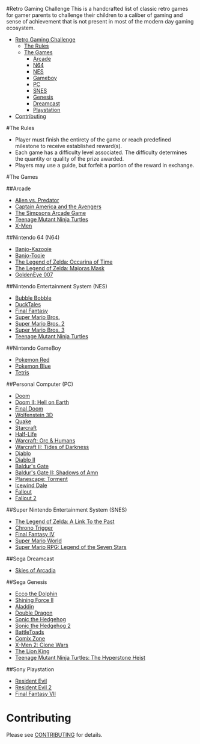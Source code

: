 #Retro Gaming Challenge
This is a handcrafted list of classic retro games for gamer parents to challenge their children to a caliber of gaming and sense of achievement that is not present in most of the modern day gaming ecosystem.

* [Retro Gaming Challenge](#challenge)
  * [The Rules](#rules)
  * [The Games](#games)
	  * [Arcade](#arcade)
	  * [N64](#nintendo-64-n64)
	  * [NES](#nintendo-entertainment-system-nes)
	  * [Gameboy](#nintendo-gameboy)
	  * [PC](#personal-computer-pc)
	  * [SNES](#super-nintendo-entertainment-system-snes)
	  * [Genesis](#sega-genesis)
	  * [Dreamcast](#sega-dreamcast)
	  * [Playstation](#sony-playstation)
* [Contributing](#contributing)

#The Rules
* Player must finish the entirety of the game or reach predefined milestone to receive established reward(s).
* Each game has a difficulty level associated.  The difficulty determines the quantity or quality of the prize awarded.
* Players may use a guide, but forfeit a portion of the reward in exchange.

#The Games

##Arcade
* [Alien vs. Predator](https://en.wikipedia.org/wiki/Alien_vs._Predator_%28arcade_game%29)
* [Captain America and the Avengers](https://en.wikipedia.org/wiki/Captain_America_and_The_Avengers)
* [The Simpsons Arcade Game](https://en.wikipedia.org/wiki/The_Simpsons_Arcade_Game)
* [Teenage Mutant Ninja Turtles](http://en.wikipedia.org/wiki/Teenage_Mutant_Ninja_Turtles_(arcade_game))
* [X-Men](https://en.wikipedia.org/wiki/X-Men_%281992_video_game%29)


##Nintendo 64 (N64)
* [Banjo-Kazooie](http://en.wikipedia.org/wiki/Banjo-Kazooie)
* [Banjo-Tooie](http://en.wikipedia.org/wiki/Banjo-Tooie)
* [The Legend of Zelda: Occarina of Time](http://en.wikipedia.org/wiki/The_Legend_of_Zelda:_Ocarina_of_Time)
* [The Legend of Zelda: Majoras Mask](http://en.wikipedia.org/wiki/The_Legend_of_Zelda:_Majora's_Mask)
* [GoldenEye 007](http://en.wikipedia.org/wiki/GoldenEye_007_(1997_video_game))


##Nintendo Entertainment System (NES)
* [Bubble Bobble](http://en.wikipedia.org/wiki/Bubble_Bobble)
* [DuckTales](http://en.wikipedia.org/wiki/DuckTales_(video_game))
* [Final Fantasy](http://en.wikipedia.org/wiki/Final_Fantasy_(video_game))
* [Super Mario Bros.](http://en.wikipedia.org/wiki/Super_Mario_Bros.)
* [Super Mario Bros. 2](http://en.wikipedia.org/wiki/Super_Mario_Bros._2)
* [Super Mario Bros. 3](http://en.wikipedia.org/wiki/Super_Mario_Bros._3)
* [Teenage Mutant Ninja Turtles](http://en.wikipedia.org/wiki/Teenage_Mutant_Ninja_Turtles_(NES_game))
			
##Nintendo GameBoy	
* [Pokemon Red](http://en.wikipedia.org/wiki/Pok%C3%A9mon_Red_and_Blue)
* [Pokemon Blue](http://en.wikipedia.org/wiki/Pok%C3%A9mon_Red_and_Blue)
* [Tetris](http://en.wikipedia.org/wiki/Tetris)

##Personal Computer (PC)
* [Doom](http://en.wikipedia.org/wiki/Doom_(1993_video_game))
* [Doom II: Hell on Earth](http://en.wikipedia.org/wiki/Doom_II:_Hell_on_Earth)
* [Final Doom](http://en.wikipedia.org/wiki/Final_Doom)
* [Wolfenstein 3D](http://en.wikipedia.org/wiki/Wolfenstein_3D)
* [Quake](http://en.wikipedia.org/wiki/Quake_(video_game))
* [Starcraft](http://en.wikipedia.org/wiki/StarCraft)
* [Half-Life](http://en.wikipedia.org/wiki/Half-Life_(video_game))
* [Warcraft: Orc & Humans](http://en.wikipedia.org/wiki/Warcraft:_Orcs_%26_Humans)
* [Warcraft II: Tides of Darkness](http://en.wikipedia.org/wiki/Warcraft_II:_Tides_of_Darkness)
* [Diablo](http://en.wikipedia.org/wiki/Diablo_(video_game))
* [Diablo II](http://en.wikipedia.org/wiki/Diablo_II)
* [Baldur's Gate](http://en.wikipedia.org/wiki/Baldur's_Gate)
* [Baldur's Gate II: Shadows of Amn](http://en.wikipedia.org/wiki/Baldur%27s_Gate_II:_Shadows_of_Amn)
* [Planescape: Torment](http://en.wikipedia.org/wiki/Planescape:_Torment)
* [Icewind Dale](http://en.wikipedia.org/wiki/Icewind_Dale)
* [Fallout](http://en.wikipedia.org/wiki/Fallout_(video_game))
* [Fallout 2](http://en.wikipedia.org/wiki/Fallout_2)
			
##Super Nintendo Entertainment System (SNES)	
* [The Legend of Zelda: A Link To the Past](http://en.wikipedia.org/wiki/The_Legend_of_Zelda:_A_Link_to_the_Past)
* [Chrono Trigger](http://en.wikipedia.org/wiki/Chrono_Trigger)
* [Final Fantasy IV](http://en.wikipedia.org/wiki/Final_Fantasy_IV)
* [Super Mario World](http://en.wikipedia.org/wiki/Super_Mario_World)
* [Super Mario RPG: Legend of the Seven Stars](http://en.wikipedia.org/wiki/Super_Mario_RPG)

##Sega Dreamcast
* [Skies of Arcadia](http://en.wikipedia.org/wiki/Skies_of_Arcadia)

##Sega Genesis		
* [Ecco the Dolphin](http://en.wikipedia.org/wiki/Ecco_the_Dolphin)
* [Shining Force II](http://en.wikipedia.org/wiki/Shining_Force_II)
* [Aladdin](http://en.wikipedia.org/wiki/Disney%27s_Aladdin_(Virgin_Games))
* [Double Dragon](http://en.wikipedia.org/wiki/Double_Dragon)
* [Sonic the Hedgehog](http://en.wikipedia.org/wiki/Sonic_the_Hedgehog_(1991_video_game))
* [Sonic the Hedgehog 2](http://en.wikipedia.org/wiki/Sonic_the_Hedgehog_2)
* [BattleToads](http://en.wikipedia.org/wiki/Battletoads_(video_game))
* [Comix Zone](http://en.wikipedia.org/wiki/Comix_Zone)
* [X-Men 2: Clone Wars](http://en.wikipedia.org/wiki/X-Men_2:_Clone_Wars)
* [The Lion King](http://en.wikipedia.org/wiki/The_Lion_King_(video_game))
* [Teenage Mutant Ninja Turtles: The Hyperstone Heist](http://en.wikipedia.org/wiki/Teenage_Mutant_Ninja_Turtles:_The_Hyperstone_Heist)

##Sony Playstation
* [Resident Evil](http://en.wikipedia.org/wiki/Resident_Evil_(1996_video_game))
* [Resident Evil 2](http://en.wikipedia.org/wiki/Resident_Evil_2)
* [Final Fantasy VII](http://en.wikipedia.org/wiki/Final_Fantasy_VII)

# Contributing
Please see [CONTRIBUTING](https://github.com/aaronrl/RetroVideoGameChallenge/blob/master/CONTRIBUTING.md) for details.
